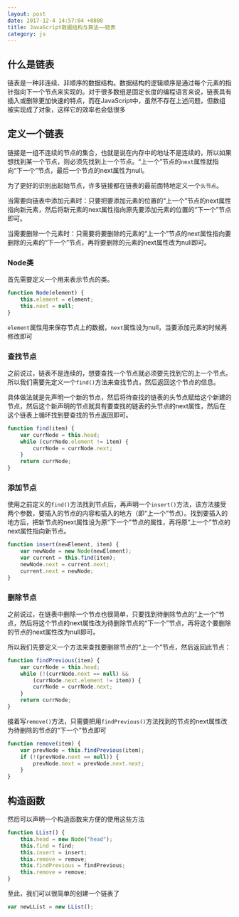 ```yaml
---
layout: post
date: 2017-12-4 14:57:04 +0800
title: JavaScript数据结构与算法——链表
category: js
---
```


## 什么是链表

链表是一种非连续、非顺序的数据结构。数据结构的逻辑顺序是通过每个元素的指针指向下一个节点来实现的。对于很多数组是固定长度的编程语言来说，链表具有插入或删除更加快速的特点，而在JavaScript中，虽然不存在上述问题，但数组被实现成了对象，这样它的效率也会低很多

## 定义一个链表

链接是一组不连续的节点的集合，也就是说在内存中的地址不是连续的，所以如果想找到某一个节点，则必须先找到上一个节点。“上一个”节点的`next`属性就指向“下一个”节点，最后一个节点的next属性为null。

为了更好的识别出起始节点，许多链接都在链表的最前面特地定义一个`头节点`。

当需要向链表中添加元素时：只要把要添加元素的位置的“上一个”节点的next属性指向新元素，然后将新元素的next属性指向原先要添加元素的位置的“下一个”节点即可。

当需要删除一个元素时：只需要将要删除的元素的“上一个”节点的next属性指向要删除的元素的“下一个”节点，再将要删除的元素的next属性改为null即可。

### Node类

首先需要定义一个用来表示节点的类。

```js
function Node(element) {
	this.element = element;
	this.next = null;
}
```

`element`属性用来保存节点上的数据，`next`属性设为null，当要添加元素的时候再修改即可

### 查找节点

之前说过，链表不是连续的，想要查找一个节点就必须要先找到它的上一个节点。所以我们需要先定义一个`find()`方法来查找节点，然后返回这个节点的信息。

具体做法就是先声明一个新的节点，然后将待查找的链表的头节点赋给这个新建的节点，然后这个新声明的节点就具有要查找的链表的头节点的next属性，然后在这个链表上循环找到要查找的节点返回即可。

```js
function find(item) {
	var currNode = this.head;
	while (currNode.element != item) {
		currNode = currNode.next;
	}
	return currNode;
}
```

### 添加节点

使用之前定义的`find()`方法找到节点后，再声明一个`insert()`方法，该方法接受两个参数，要插入的节点的内容和插入的地方（即“上一个”节点）。找到要插入的地方后，把新节点的next属性设为原“下一个”节点的属性，再将原“上一个”节点的next属性指向新节点。

```js
function insert(newElement, item) {
	var newNode = new Node(newElement);
	var current = this.find(item);
	newNode.next = current.next;
	current.next = newNode;
}
```

### 删除节点

之前说过，在链表中删除一个节点也很简单，只要找到待删除节点的“上一个”节点，然后将这个节点的next属性改为待删除节点的“下一个”节点，再将这个要删除的节点的next属性改为null即可。

所以我们先要定义一个方法来查找要删除节点的“上一个”节点，然后返回此节点：

```js
function findPrevious(item) {
	var currNode = this.head;
	while (!(currNode.next == null) &&
		(currNode.next.element != item)) {
		currNode = currNode.next;
	}
	return currNode;
}
```

接着写`remove()`方法，只需要把用`findPrevious()`方法找到的节点的next属性改为待删除的节点的“下一个”节点即可

```js
function remove(item) {
	var prevNode = this.findPrevious(item);
	if (!(prevNode.next == null)) {
		prevNode.next = prevNode.next.next;
	}
}
```

## 构造函数

然后可以声明一个构造函数来方便的使用这些方法

```js
function LList() {
    this.head = new Node("head");
    this.find = find;
    this.insert = insert;
	this.remove = remove;
	this.findPrevious = findPrevious;
	this.remove = remove;
}
```

至此，我们可以很简单的创建一个链表了

```js
var newLList = new LList();
```

